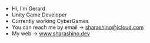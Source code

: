 - Hi, I’m Gerard
- Unity Game Developer
- Currently working CyberGames 
- You can reach me by email -> sharashino@icloud.com
- My web -> www.sharashino.dev
